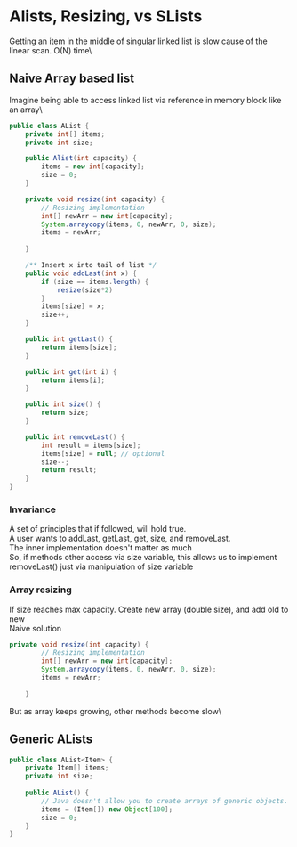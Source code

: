 # Alists, Resizing, vs SLists
Getting an item in the middle of singular linked list is slow cause of the linear scan. O(N) time\

## Naive Array based list
Imagine being able to access linked list via reference in memory block like an array\

```java
public class AList {
    private int[] items;
    private int size;

    public Alist(int capacity) {
        items = new int[capacity];
        size = 0;
    }

    private void resize(int capacity) {
        // Resizing implementation
        int[] newArr = new int[capacity];
        System.arraycopy(items, 0, newArr, 0, size);
        items = newArr;
        
    }

    /** Insert x into tail of list */
    public void addLast(int x) {
        if (size == items.length) {
            resize(size*2)
        }
        items[size] = x;
        size++;
    }

    public int getLast() {
        return items[size];
    }

    public int get(int i) {
        return items[i];
    }

    public int size() {
        return size;
    }

    public int removeLast() {
        int result = items[size];
        items[size] = null; // optional
        size--;
        return result;
    }
}
```

### Invariance
A set of principles that if followed, will hold true.\
A user wants to addLast, getLast, get, size, and removeLast.\
The inner implementation doesn't matter as much\
So, if methods other access via size variable, this allows us to implement removeLast() just via manipulation of size variable


### Array resizing
If size reaches max capacity. Create new array (double size), and add old to new\
Naive solution
```java
private void resize(int capacity) {
        // Resizing implementation
        int[] newArr = new int[capacity];
        System.arraycopy(items, 0, newArr, 0, size);
        items = newArr;
        
    }
```

But as array keeps growing, other methods become slow\


## Generic ALists
```java
public class AList<Item> {
    private Item[] items;
    private int size;
    
    public AList() {
        // Java doesn't allow you to create arrays of generic objects. So items = new Item[100] doesn't work
        items = (Item[]) new Object[100];  
        size = 0;
    }
}
```
